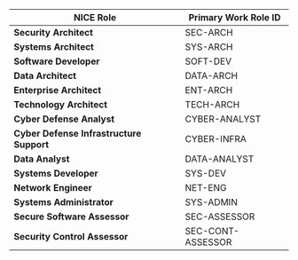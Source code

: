 
| NICE Role                           | Primary Work Role ID |
|-------------------------------------|----------------------|
| **Security Architect**              | SEC-ARCH              |
| **Systems Architect**               | SYS-ARCH              |
| **Software Developer**              | SOFT-DEV              |
| **Data Architect**                  | DATA-ARCH             |
| **Enterprise Architect**            | ENT-ARCH              |
| **Technology Architect**            | TECH-ARCH             |
| **Cyber Defense Analyst**           | CYBER-ANALYST         |
| **Cyber Defense Infrastructure Support** | CYBER-INFRA         |
| **Data Analyst**                    | DATA-ANALYST          |
| **Systems Developer**               | SYS-DEV               |
| **Network Engineer**                | NET-ENG               |
| **Systems Administrator**           | SYS-ADMIN             |
| **Secure Software Assessor**        | SEC-ASSESSOR          |
| **Security Control Assessor**       | SEC-CONT-ASSESSOR     |

